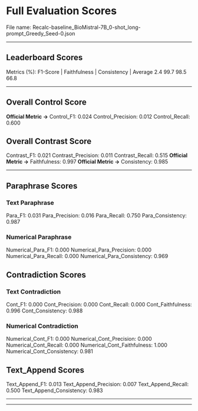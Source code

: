 # Full Evaluation Scores

File name: Recalc-baseline_BioMistral-7B_0-shot_long-prompt_Greedy_Seed-0.json


---

## Leaderboard Scores

Metrics (%): F1-Score | Faithfulness | Consistency | Average
                2.4        99.7          98.5        66.8

---

## Overall Control Score

**Official Metric ->** Control_F1: 0.024
Control_Precision: 0.012
Control_Recall: 0.600

## Overall Contrast Score

Contrast_F1: 0.021
Contrast_Precision: 0.011
Contrast_Recall: 0.515
**Official Metric ->** Faithfulness: 0.997
**Official Metric ->** Consistency: 0.985

---


## Paraphrase Scores


### Text Paraphrase

Para_F1: 0.031
Para_Precision: 0.016
Para_Recall: 0.750
Para_Consistency: 0.987


### Numerical Paraphrase

Numerical_Para_F1: 0.000
Numerical_Para_Precision: 0.000
Numerical_Para_Recall: 0.000
Numerical_Para_Consistency: 0.969


## Contradiction Scores


### Text Contradiction

Cont_F1: 0.000
Cont_Precision: 0.000
Cont_Recall: 0.000
Cont_Faithfulness: 0.996
Cont_Consistency: 0.988


### Numerical Contradiction

Numerical_Cont_F1: 0.000
Numerical_Cont_Precision: 0.000
Numerical_Cont_Recall: 0.000
Numerical_Cont_Faithfulness: 1.000
Numerical_Cont_Consistency: 0.981


## Text_Append Scores

Text_Append_F1: 0.013
Text_Append_Precision: 0.007
Text_Append_Recall: 0.500
Text_Append_Consistency: 0.983

---


---

